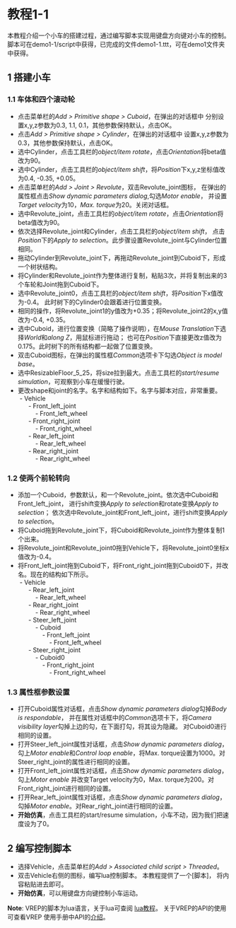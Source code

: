 # 教程1-1
本教程介绍一个小车的搭建过程，通过编写脚本实现用键盘方向键对小车的控制。
脚本可在demo1-1/script中获得，已完成的文件demo1-1.ttt，可在demo1文件夹中获得。

## 1 搭建小车
### 1.1 车体和四个滚动轮
- 点击菜单栏的*Add > Primitive shape > Cuboid*，在弹出的对话框中
分别设置x,y,z参数为0.3, 1.1, 0.1，其他参数保持默认，点击OK。
- 点击*Add > Primitive shape > Cylinder*，在弹出的对话框中
设置x,y,z参数为0.3，其他参数保持默认，点击OK。
- 选中Cylinder，点击工具栏的*object/item rotate*，点击*Orientation*将beta值改为90。
- 选中Cylinder，点击工具栏的*object/item shift*，将*Position*下x,y,z坐标值改为0.4, -0.35, +0.05。
- 点击菜单栏的*Add > Joint > Revolute*，双击Revolute_joint图标，
在弹出的属性框点击*Show dynamic parameters dialog*,勾选*Motor enable*，
并设置*Target velocity*为10，*Max. torque*为20。关闭对话框。
- 选中Revolute_joint，点击工具栏的*object/item rotate*，点击*Orientation*将beta值改为90。
- 依次选择Revolute_joint和Cylinder，点击工具栏的*object/item shift*，
点击*Position*下的*Apply to selection*。此步骤设置Revolute_joint与Cylinder位置相同。
- 拖动Cylinder到Revolute_joint下，再拖动Revolute_joint到Cuboid下，形成一个树状结构。
- 将Cylinder和Revolute_joint作为整体进行复制，粘贴3次，并将复制出来的3个车轮和Joint拖到Cuboid下。
- 选中Revolute_joint0，点击工具栏的*object/item shift*，将*Position*下x值改为-0.4。
此时树下的Cylinder0会跟着进行位置变换。
- 相同的操作，将Revolute_joint1的y值改为+0.35；将Revolute_joint2的x,y值改为-0.4, +0.35。
- 选中Cuboid，进行位置变换（简略了操作说明），在*Mouse Translation*下选择*World*和*along Z*，用鼠标进行拖动；
也可在*Position*下直接更改z值改为0.175。此时树下的所有结构都一起做了位置变换。
- 双击Cuboid图标，在弹出的属性框*Common*选项卡下勾选*Object is model base*。
- 选中ResizableFloor_5_25，将size拉到最大。点击工具栏的*start/resume simulation*，可观察到小车在缓慢行驶。
- 更改shape和joint的名字。名字和结构如下。名字与脚本对应，非常重要。
<br>&nbsp;\- Vehicle
<br>&nbsp; &nbsp; &nbsp; \- Front_left_joint
<br>&nbsp; &nbsp; &nbsp; &nbsp; &nbsp; \- Front_left_wheel
<br>&nbsp; &nbsp; &nbsp; \- Front_right_joint
<br>&nbsp; &nbsp; &nbsp; &nbsp; &nbsp; \- Front_right_wheel
<br>&nbsp; &nbsp; &nbsp; \- Rear_left_joint
<br>&nbsp; &nbsp; &nbsp; &nbsp; &nbsp; \- Rear_left_wheel
<br>&nbsp; &nbsp; &nbsp; \- Rear_right_joint
<br>&nbsp; &nbsp; &nbsp; &nbsp; &nbsp; \- Rear_right_wheel
### 1.2 使两个前轮转向
- 添加一个Cuboid，参数默认，和一个Revolute_joint。依次选中Cuboid和Front_left_joint，
进行shift变换*Apply to selection*和rotate变换*Apply to selection*；
依次选中Revolute_joint和Front_left_joint，进行shift变换*Apply to selection*。
- 将Cuboid拖到Revolute_joint下，将Cuboid和Revolute_joint作为整体复制1个出来。
- 将Revolute_joint和Revolute_joint0拖到Vehicle下，将Revolute_joint0坐标x值改为-0.4。
- 将Front_left_joint拖到Cuboid下，将Front_right_joint拖到Cuboid0下，并改名。现在的结构如下所示。
<br>&nbsp;\- Vehicle
<br>&nbsp; &nbsp; &nbsp; \- Rear_left_joint
<br>&nbsp; &nbsp; &nbsp; &nbsp; &nbsp; \- Rear_left_wheel
<br>&nbsp; &nbsp; &nbsp; \- Rear_right_joint
<br>&nbsp; &nbsp; &nbsp; &nbsp; &nbsp; \- Rear_right_wheel
<br>&nbsp; &nbsp; &nbsp; \- Steer_left_joint
<br>&nbsp; &nbsp; &nbsp; &nbsp; &nbsp; \- Cuboid
<br>&nbsp; &nbsp; &nbsp; &nbsp; &nbsp; &nbsp; &nbsp; \- Front_left_joint
<br>&nbsp; &nbsp; &nbsp; &nbsp; &nbsp; &nbsp; &nbsp; &nbsp; &nbsp; \- Front_left_wheel
<br>&nbsp; &nbsp; &nbsp; \- Steer_right_joint
<br>&nbsp; &nbsp; &nbsp; &nbsp; &nbsp; \- Cuboid0
<br>&nbsp; &nbsp; &nbsp; &nbsp; &nbsp; &nbsp; &nbsp; \- Front_right_joint
<br>&nbsp; &nbsp; &nbsp; &nbsp; &nbsp; &nbsp; &nbsp; &nbsp; &nbsp; \- Front_right_wheel
### 1.3 属性框参数设置
- 打开Cuboid属性对话框，点击*Show dynamic parameters dialog*勾掉*Body is respondable*，
并在属性对话框中的*Common*选项卡下，将*Camera visibility layer*勾掉上边的勾，在下面打勾，将其设为隐藏。
对Cuboid0进行相同的设置。
- 打开Steer_left_joint属性对话框，点击*Show dynamic parameters dialog*，勾上*Motor enable*和*Control loop enable*，将Max. torque设置为1000。对Steer_right_joint的属性进行相同的设置。
- 打开Front_left_joint属性对话框，点击*Show dynamic parameters dialog*，勾上*Motor enable* 并改变Target velocity为0，Max. torque为200。对Front_right_joint进行相同的设置。
- 打开Rear_left_joint属性对话框，点击*Show dynamic parameters dialog*，勾掉*Motor enable*。对Rear_right_joint进行相同的设置。
- **开始仿真**，点击工具栏的start/resume simulation，小车不动，因为我们把速度设为了0。

## 2 编写控制脚本
- 选择Vehicle，点击菜单栏的*Add > Associated child script > Threaded*。
- 双击Vehicle右侧的图标，编写lua控制脚本。
本教程提供了一个[脚本]，
将内容粘贴进去即可。
- **开始仿真**，可以用键盘方向键控制小车运动。

**Note**: VREP的脚本为lua语言，关于lua可查阅
[lua教程](http://www.runoob.com/lua/lua-tutorial.html)。
关于VREP的API的使用可查看VREP
使用手册中API的[介绍](http://www.coppeliarobotics.com/helpFiles/en/apisOverview.htm)。
